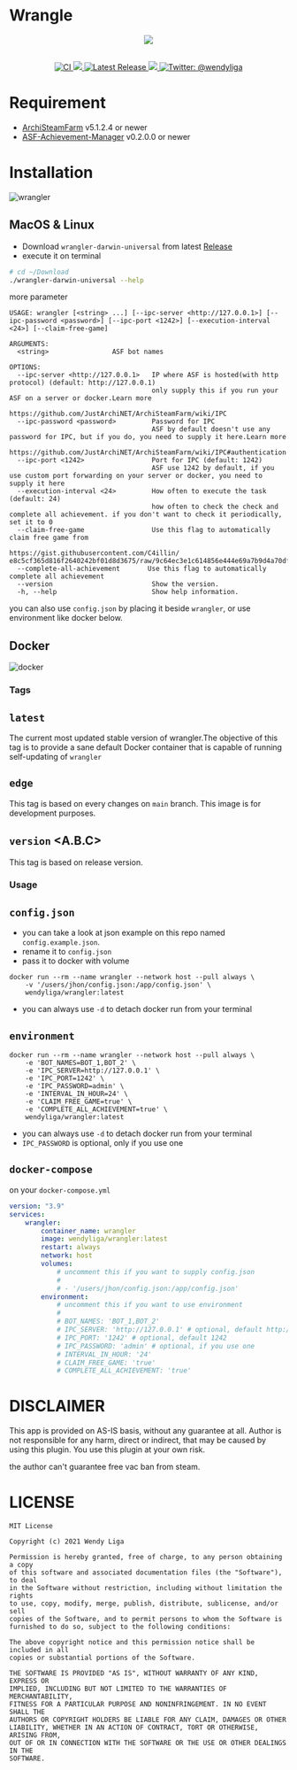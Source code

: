 
# Wrangle

<div align="center">
<img src="https://raw.githubusercontent.com/wendyliga/wrangler/main/assets/wrangle.png">
</div>
<br>
<p align="center">
    <a href="https://github.com/wendyliga/wrangler/actions/workflows/ci.yml">
        <img src="https://github.com/wendyliga/wrangler/actions/workflows/ci.yml/badge.svg" alt="CI" />
    </a>
    <a href="https://hub.docker.com/r/wendyliga/wrangler">
        <img src="https://img.shields.io/github/workflow/status/wendyliga/wrangler/Docker.svg?label=Docker&logo=docker&cacheSeconds=600"/>
    </a>
    <a href="https://github.com/wendyliga/wrangler/releases">
        <img src="https://img.shields.io/github/v/release/wendyliga/wrangler" alt="Latest Release" />
    </a>
    <a href="https://github.com/wendyliga/wrangler/blob/main/LICENSE">
        <img src="https://img.shields.io/github/license/wendyliga/wrangler.svg?label=License&logo=mit&cacheSeconds=2592000" />
    </a>
    <a href="https://twitter.com/wendyliga">
        <img src="https://img.shields.io/badge/contact-@wendyliga-blue.svg?style=flat" alt="Twitter: @wendyliga" />
    </a>
</p>

# Requirement
- [ArchiSteamFarm](https://github.com/JustArchiNET/ArchiSteamFarm) v5.1.2.4 or newer
- [ASF-Achievement-Manager](https://github.com/Ryzhehvost/ASF-Achievement-Manager) v0.2.0.0 or newer

# Installation
![wrangler](https://raw.githubusercontent.com/wendyliga/wrangler/main/assets/preview2.png)
## MacOS & Linux
- Download `wrangler-darwin-universal` from latest [Release](https://github.com/wendyliga/wrangler/releases)
- execute it on terminal

```bash
# cd ~/Download
./wrangler-darwin-universal --help
```

more parameter
```
USAGE: wrangler [<string> ...] [--ipc-server <http://127.0.0.1>] [--ipc-password <password>] [--ipc-port <1242>] [--execution-interval <24>] [--claim-free-game]

ARGUMENTS:
  <string>                ASF bot names

OPTIONS:
  --ipc-server <http://127.0.0.1>   IP where ASF is hosted(with http protocol) (default: http://127.0.0.1)
                                    only supply this if you run your ASF on a server or docker.Learn more
                                    https://github.com/JustArchiNET/ArchiSteamFarm/wiki/IPC
  --ipc-password <password>         Password for IPC
                                    ASF by default doesn't use any password for IPC, but if you do, you need to supply it here.Learn more
                                    https://github.com/JustArchiNET/ArchiSteamFarm/wiki/IPC#authentication
  --ipc-port <1242>                 Port for IPC (default: 1242)
                                    ASF use 1242 by default, if you use custom port forwarding on your server or docker, you need to supply it here
  --execution-interval <24>         How often to execute the task (default: 24)
                                    how often to check the check and complete all achievement. if you don't want to check it periodically, set it to 0
  --claim-free-game                 Use this flag to automatically claim free game from 
                                    https://gist.githubusercontent.com/C4illin/ e8c5cf365d816f2640242bf01d8d3675/raw/9c64ec3e1c614856e444e69a7b9d4a70dfc6a76f/Steam%2520Codes
  --complete-all-achievement       Use this flag to automatically complete all achievement
  --version                         Show the version.
  -h, --help                        Show help information.
```

you can also use `config.json` by placing it beside `wrangler`, or use environment like docker below.

## Docker
![docker](https://raw.githubusercontent.com/wendyliga/wrangler/main/assets/preview.png)
### Tags
`latest`
---
The current most updated stable version of wrangler.The objective of this tag is to provide a sane default Docker container that is capable of running self-updating of `wrangler`

`edge`
---
This tag is based on every changes on `main` branch. This image is for development purposes.

`version` <A.B.C>
---
This tag is based on release version.

### Usage
`config.json`
---
- you can take a look at json example on this repo named `config.example.json`. 
- rename it to `config.json`
- pass it to docker with volume
```
docker run --rm --name wrangler --network host --pull always \
    -v '/users/jhon/config.json:/app/config.json' \
    wendyliga/wrangler:latest
```
* you can always use `-d` to detach docker run from your terminal

`environment`
---
```
docker run --rm --name wrangler --network host --pull always \
    -e 'BOT_NAMES=BOT_1,BOT_2' \
    -e 'IPC_SERVER=http://127.0.0.1' \
    -e 'IPC_PORT=1242' \
    -e 'IPC_PASSWORD=admin' \
    -e 'INTERVAL_IN_HOUR=24' \
    -e 'CLAIM_FREE_GAME=true' \
    -e 'COMPLETE_ALL_ACHIEVEMENT=true' \
    wendyliga/wrangler:latest
```
* you can always use `-d` to detach docker run from your terminal
* `IPC_PASSWORD` is optional, only if you use one

`docker-compose`
---
on your `docker-compose.yml`
```yml
version: "3.9"
services:
    wrangler:
        container_name: wrangler
        image: wendyliga/wrangler:latest
        restart: always
        network: host
        volumes:
            # uncomment this if you want to supply config.json
            #
            # - '/users/jhon/config.json:/app/config.json'
        environment:
            # uncomment this if you want to use environment
            #
            # BOT_NAMES: 'BOT_1,BOT_2'
            # IPC_SERVER: 'http://127.0.0.1' # optional, default http://127.0.0.1
            # IPC_PORT: '1242' # optional, default 1242
            # IPC_PASSWORD: 'admin' # optional, if you use one
            # INTERVAL_IN_HOUR: '24' 
            # CLAIM_FREE_GAME: 'true'
            # COMPLETE_ALL_ACHIEVEMENT: 'true'
```

# DISCLAIMER
This app is provided on AS-IS basis, without any guarantee at all. Author is not responsible for any harm, direct or indirect, that may be caused by using this plugin. You use this plugin at your own risk.

the author can't guarantee free vac ban from steam.

# LICENSE

```
MIT License

Copyright (c) 2021 Wendy Liga

Permission is hereby granted, free of charge, to any person obtaining a copy
of this software and associated documentation files (the "Software"), to deal
in the Software without restriction, including without limitation the rights
to use, copy, modify, merge, publish, distribute, sublicense, and/or sell
copies of the Software, and to permit persons to whom the Software is
furnished to do so, subject to the following conditions:

The above copyright notice and this permission notice shall be included in all
copies or substantial portions of the Software.

THE SOFTWARE IS PROVIDED "AS IS", WITHOUT WARRANTY OF ANY KIND, EXPRESS OR
IMPLIED, INCLUDING BUT NOT LIMITED TO THE WARRANTIES OF MERCHANTABILITY,
FITNESS FOR A PARTICULAR PURPOSE AND NONINFRINGEMENT. IN NO EVENT SHALL THE
AUTHORS OR COPYRIGHT HOLDERS BE LIABLE FOR ANY CLAIM, DAMAGES OR OTHER
LIABILITY, WHETHER IN AN ACTION OF CONTRACT, TORT OR OTHERWISE, ARISING FROM,
OUT OF OR IN CONNECTION WITH THE SOFTWARE OR THE USE OR OTHER DEALINGS IN THE
SOFTWARE.
```
